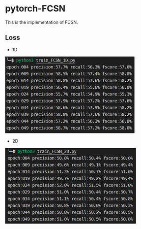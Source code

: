 # pytorch-FCSN
This is the implementation of FCSN.

## Loss
- 1D

![](imgs/FCSN_1D_loss.PNG)

- 2D

![](imgs/FCSN_2D_loss.PNG)